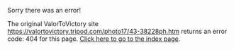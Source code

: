 

Sorry there was an error!

The original ValorToVictory site https://valortovictory.tripod.com/photo17/43-38228ph.htm returns an error code: 404 for this page. [Click here to go to the index page](../index.md).